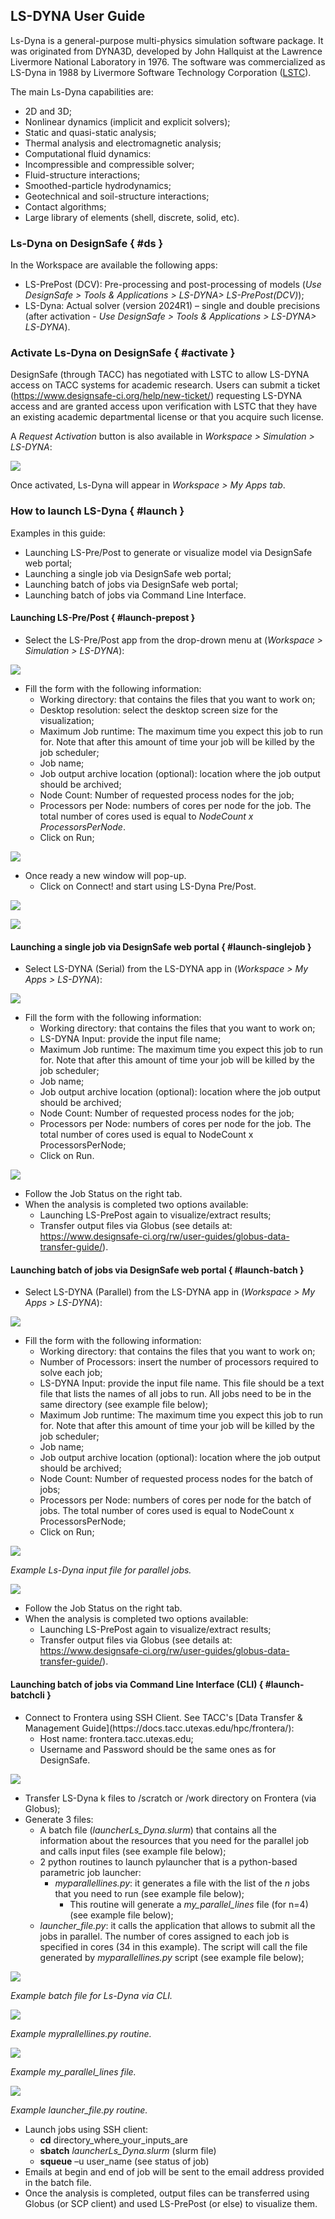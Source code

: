 ## LS-DYNA User Guide


Ls-Dyna is a general-purpose multi-physics simulation software package. It was originated from DYNA3D, developed by John Hallquist at the Lawrence Livermore National Laboratory in 1976. The software was commercialized as LS-Dyna in 1988 by Livermore Software Technology Corporation (<a href="http://www.lstc.com" target="_blank">LSTC</a>).

The main Ls-Dyna capabilities are:

<ul>
	<li>2D and 3D;</li>
	<li>Nonlinear dynamics (implicit and explicit solvers);</li>
	<li>Static and quasi-static analysis;</li>
	<li>Thermal analysis and electromagnetic analysis;</li>
	<li>Computational fluid dynamics:</li>
	<li>Incompressible and compressible solver;</li>
	<li>Fluid-structure interactions;</li>
	<li>Smoothed-particle hydrodynamics;</li>
	<li>Geotechnical and soil-structure interactions;</li>
	<li>Contact algorithms;</li>
	<li>Large library of elements (shell, discrete, solid, etc).</li>
</ul>

### Ls-Dyna on DesignSafe { #ds }

In the Workspace are available the following apps:

<ul>
	<li>LS-PrePost (DCV): Pre-processing and post-processing of models (<i>Use DesignSafe &gt; Tools & Applications &gt; LS-DYNA&gt; LS-PrePost(DCV)</i>);</li>
	<li>LS-Dyna: Actual solver (version 2024R1) – single and double precisions (after activation - <i>Use DesignSafe &gt; Tools & Applications &gt; LS-DYNA&gt; LS-DYNA</i>).</li>
</ul>

### Activate Ls-Dyna on DesignSafe { #activate }

DesignSafe (through TACC) has negotiated with LSTC to allow LS-DYNA access on TACC systems for academic research. Users can submit a ticket (https://www.designsafe-ci.org/help/new-ticket/) requesting LS-DYNA access and are granted access upon verification with LSTC that they have an existing academic departmental license or that you acquire such license.

A <i>Request Activation</i> button is also available in <i>Workspace &gt; Simulation &gt; LS-DYNA</i>:

![](./imgs/ls-dyna-1.png)

Once activated, Ls-Dyna will appear in <i>Workspace &gt; My Apps tab</i>.

### How to launch LS-Dyna { #launch }

Examples in this guide:

<ul>
	<li>Launching LS-Pre/Post to generate or visualize model via DesignSafe web portal;</li>
	<li>Launching a single job via DesignSafe web portal;</li>
	<li>Launching batch of jobs via DesignSafe web portal;</li>
	<li>Launching batch of jobs via Command Line Interface.</li>
</ul>

#### Launching LS-Pre/Post { #launch-prepost }

<ul>
	<li>Select the LS-Pre/Post app from the drop-drown menu at (<i>Workspace &gt; Simulation &gt; LS-DYNA</i>):</li>
</ul>

![](./imgs/ls-dyna-2.png)

<ul>
	<li>Fill the form with the following information:
	<ul>
		<li>Working directory: that contains the files that you want to work on;</li>
		<li>Desktop resolution: select the desktop screen size for the visualization;</li>
		<li>Maximum Job runtime: The maximum time you expect this job to run for. Note that after this amount of time your job will be killed by the job scheduler;</li>
		<li>Job name;</li>
		<li>Job output archive location (optional): location where the job output should be archived;</li>
		<li>Node Count: Number of requested process nodes for the job;</li>
		<li>Processors per Node: numbers of cores per node for the job. The total number of cores used is equal to <i>NodeCount x ProcessorsPerNode</i>.</li>
		<li>Click on Run;</li>
	</ul>
	</li>
</ul>

![](./imgs/ls-dyna-3.png)

<ul>
	<li>Once ready a new window will pop-up.
	<ul>
		<li>Click on Connect! and start using LS-Dyna Pre/Post.</li>
	</ul>
	</li>
</ul>

![](./imgs/ls-dyna-4.png)

![](./imgs/ls-dyna-5.png)

#### Launching a single job via DesignSafe web portal { #launch-singlejob }

<ul>
	<li>Select LS-DYNA (Serial) from the LS-DYNA app in (<i>Workspace &gt; My Apps &gt; LS-DYNA</i>):</li>
</ul>

![](./imgs/ls-dyna-6.png)

<ul>
	<li>Fill the form with the following information:
	<ul>
		<li>Working directory: that contains the files that you want to work on;</li>
		<li>LS-DYNA Input: provide the input file name;</li>
		<li>Maximum Job runtime: The maximum time you expect this job to run for. Note that after this amount of time your job will be killed by the job scheduler;</li>
		<li>Job name;</li>
		<li>Job output archive location (optional): location where the job output should be archived;</li>
		<li>Node Count: Number of requested process nodes for the job;</li>
		<li>Processors per Node: numbers of cores per node for the job. The total number of cores used is equal to NodeCount x ProcessorsPerNode;</li>
		<li>Click on Run.</li>
	</ul>
	</li>
</ul>

![](./imgs/ls-dyna-7.png)

<ul>
	<li>Follow the Job Status on the right tab.</li>
	<li>When the analysis is completed two options available:
	<ul>
		<li>Launching LS-PrePost again to visualize/extract results;</li>
		<li>Transfer output files via Globus (see details at: <a href="https://www.designsafe-ci.org/rw/user-guides/globus-data-transfer-guide/" target="_blank">https://www.designsafe-ci.org/rw/user-guides/globus-data-transfer-guide/</a>).</li>
	</ul>
	</li>
</ul>

#### Launching batch of jobs via DesignSafe web portal { #launch-batch }

<ul>
	<li>Select LS-DYNA (Parallel) from the LS-DYNA app in (<i>Workspace &gt; My Apps &gt; LS-DYNA</i>):</li>
</ul>

![](./imgs/ls-dyna-8.png)

<ul>
	<li>Fill the form with the following information:
	<ul>
		<li>Working directory: that contains the files that you want to work on;</li>
		<li>Number of Processors: insert the number of processors required to solve each job;</li>
		<li>LS-DYNA Input: provide the input file name. This file should be a text file that lists the names of all jobs to run. All jobs need to be in the same directory (see example file below);</li>
		<li>Maximum Job runtime: The maximum time you expect this job to run for. Note that after this amount of time your job will be killed by the job scheduler;</li>
		<li>Job name;</li>
		<li>Job output archive location (optional): location where the job output should be archived;</li>
		<li>Node Count: Number of requested process nodes for the batch of jobs;</li>
		<li>Processors per Node: numbers of cores per node for the batch of jobs. The total number of cores used is equal to NodeCount x ProcessorsPerNode;</li>
		<li>Click on Run;</li>
	</ul>
	</li>
</ul>

![](./imgs/ls-dyna-9.png)

<p><em>Example Ls-Dyna input file for parallel jobs.</em></p>


![](./imgs/ls-dyna-10.png)

<ul>
	<li>Follow the Job Status on the right tab.</li>
	<li>When the analysis is completed two options available:
	<ul>
		<li>Launching LS-PrePost again to visualize/extract results;</li>
		<li>Transfer output files via Globus (see details at: <a href="https://www.designsafe-ci.org/rw/user-guides/globus-data-transfer-guide/" target="_blank">https://www.designsafe-ci.org/rw/user-guides/globus-data-transfer-guide/</a>).</li>
	</ul>
	</li>
</ul>

#### Launching batch of jobs via Command Line Interface (CLI) { #launch-batchcli }

<ul>
	<li>Connect to Frontera using SSH Client. See TACC's [Data Transfer &amp; Management Guide](https://docs.tacc.utexas.edu/hpc/frontera/):
	<ul>
		<li>Host name: frontera.tacc.utexas.edu;</li>
		<li>Username and Password should be the same ones as for DesignSafe.</li>
	</ul>
	</li>
</ul>

![](./imgs/ls-dyna-11.png)

<ul>
	<li>Transfer LS-Dyna k files to /scratch or /work directory on Frontera (via Globus);</li>
	<li>Generate 3 files:
	<ul>
		<li>A batch file (<em>launcherLs_Dyna.slurm</em>) that contains all the information about the resources that you need for the parallel job and calls input files (see example file below);</li>
		<li>2 python routines to launch pylauncher that is a python-based parametric job launcher:
		<ul>
			<li><em>myparallellines.py</em>: it generates a file with the list of the <i>n</i> jobs that you need to run (see example file below);
			<ul>
				<li>This routine will generate a <em>my_parallel_lines</em> file (for n=4) (see example file below);</li>
			</ul>
			</li>
		</ul>
		</li>
		<li><em>launcher_file.py</em>: it calls the application that allows to submit all the jobs in parallel. The number of cores assigned to each job is specified in cores (34 in this example). The script will call the file generated by <em>myparallellines.py</em> script (see example file below);</li>
	</ul>
	</li>
</ul>

![](./imgs/ls-dyna-12.png)

<p><em>Example batch file for Ls-Dyna via CLI.</em></p>

![](./imgs/ls-dyna-13.png)

<p><em>Example myprallellines.py routine.</em></p>

![](./imgs/ls-dyna-14.png)

<p><em>Example my_parallel_lines file.</em></p>

![](./imgs/ls-dyna-15.png)

<p><em>Example launcher_file.py routine.</em></p>

<ul>
	<li>Launch jobs using SSH client:
	<ul>
		<li><strong>cd</strong> directory_where_your_inputs_are</li>
		<li><strong>sbatch</strong> <em>launcherLs_Dyna.slurm</em> (slurm file)</li>
		<li><strong>squeue</strong> –u user_name (see status of job)</li>
	</ul>
	</li>
	<li>Emails at begin and end of job will be sent to the email address provided in the batch file.</li>
	<li>Once the analysis is completed, output files can be transferred using Globus (or SCP client) and used LS-PrePost (or else) to visualize them.</li>
</ul>
